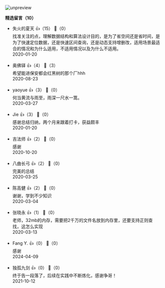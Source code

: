 ![unpreview](https://static001.geekbang.org/resource/image/52/ce/52788574ceabff1adbdebfe69d3debce.jpg?wh=1243%2A2596)
<div><strong>精选留言（10）</strong></div><ul>
<li><span>失火的夏天</span> 👍（15） 💬（0）<div>找准关注的点，理解数据结构和算法设计目的，是为了省空间还是省时间，是为了快速定位数据，还是快速区间查询，还是动态支持增删改，适用场景最适合的情况和为什么适用，不适用情况以及为什么不适用。</div>2020-01-20</li><br/><li><span>奥佛铎</span> 👍（4） 💬（3）<div>希望能进保安都会红黑树的那个厂hhh</div>2020-08-23</li><br/><li><span>yaoyue</span> 👍（3） 💬（0）<div>何当黄流与雨至，雨深一尺水一篙。</div>2020-03-27</li><br/><li><span>Jie</span> 👍（3） 💬（0）<div>感谢总结归纳，两个月来跟着打卡，获益颇丰</div>2020-01-20</li><br/><li><span>吉法师</span> 👍（2） 💬（0）<div>感谢</div>2020-10-20</li><br/><li><span>八曲长弓</span> 👍（2） 💬（0）<div>完美的总结</div>2020-03-25</li><br/><li><span>陈高健</span> 👍（2） 💬（0）<div>谢谢，学到不少知识</div>2020-03-04</li><br/><li><span>张晓永</span> 👍（1） 💬（0）<div>老师，32mb的内存，需要把2千万的文件名放到内存里，还要支持正则查找，这怎么实现</div>2020-03-13</li><br/><li><span>Fang Y.</span> 👍（0） 💬（0）<div>感谢</div>2024-04-09</li><br/><li><span>独孤九剑</span> 👍（0） 💬（0）<div>终于告一段落了，后续在实践中不断炼化，感谢争哥！</div>2021-10-12</li><br/>
</ul>